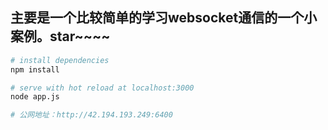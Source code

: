 ## 主要是一个比较简单的学习websocket通信的一个小案例。star~~~~

``` bash
# install dependencies
npm install

# serve with hot reload at localhost:3000
node app.js

# 公网地址：http://42.194.193.249:6400
```
